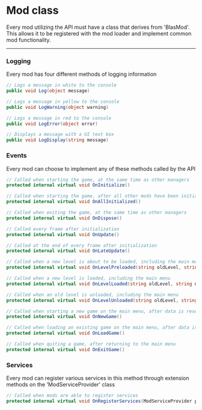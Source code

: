 # Mod class

Every mod utilizing the API must have a class that derives from 'BlasMod'.  This allows it to be registered with the mod loader and implement common mod functionality.

---

### Logging

Every mod has four different methods of logging information

```cs
// Logs a message in white to the console
public void Log(object message)

// Logs a message in yellow to the console
public void LogWarning(object warning)

// Logs a message in red to the console
public void LogError(object error)

// Displays a message with a UI text box
public void LogDisplay(string message)
```

### Events

Every mod can choose to implement any of these methods called by the API

```cs
// Called when starting the game, at the same time as other managers
protected internal virtual void OnInitialize()

// Called when starting the game, after all other mods have been initialized
protected internal virtual void OnAllInitialized()

// Called when exiting the game, at the same time as other managers
protected internal virtual void OnDispose()

// Called every frame after initialization
protected internal virtual void OnUpdate()

// Called at the end of every frame after initialization
protected internal virtual void OnLateUpdate()

// Called when a new level is about to be loaded, including the main menu
protected internal virtual void OnLevelPreloaded(string oldLevel, string newLevel)

// Called when a new level is loaded, including the main menu
protected internal virtual void OnLevelLoaded(string oldLevel, string newLevel)

// Called when an old level is unloaded, including the main menu
protected internal virtual void OnLevelUnloaded(string oldLevel, string newLevel)

// Called when starting a new game on the main menu, after data is reset
protected internal virtual void OnNewGame()

// Called when loading an existing game on the main menu, after data is reset
protected internal virtual void OnLoadGame()

// Called when quiting a game, after returning to the main menu
protected internal virtual void OnExitGame()
```

### Services

Every mod can register various services in this method through extension methods on the 'ModServiceProvider' class

```cs
// Called when mods are able to register services
protected internal virtual void OnRegisterServices(ModServiceProvider provider) { }
```